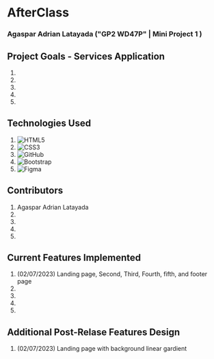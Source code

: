 # AfterClass

### Agaspar Adrian Latayada ("GP2 WD47P" | Mini Project 1 )

## Project Goals - Services Application

1. 
2. 
3. 
4.
5.

## Technologies Used

1. ![HTML5](https://img.shields.io/badge/html5-%23E34F26.svg?style=for-the-badge&logo=html5&logoColor=white)
2. ![CSS3](https://img.shields.io/badge/css3-%231572B6.svg?style=for-the-badge&logo=css3&logoColor=white)
3. ![GitHub](https://img.shields.io/badge/github-%23121011.svg?style=for-the-badge&logo=github&logoColor=white)
4. ![Bootstrap](https://img.shields.io/badge/bootstrap-%23563D7C.svg?style=for-the-badge&logo=bootstrap&logoColor=white)
5. ![Figma](https://img.shields.io/badge/figma-%23F24E1E.svg?style=for-the-badge&logo=figma&logoColor=white)


## Contributors

1. Agaspar Adrian Latayada
2.
3.
4.
5.

## Current Features Implemented

1. (02/07/2023) Landing page, Second, Third, Fourth, fifth, and footer page 
2. 
3.
4.
5.

## Additional Post-Relase Features Design

1. (02/07/2023) Landing page with background linear gardient
